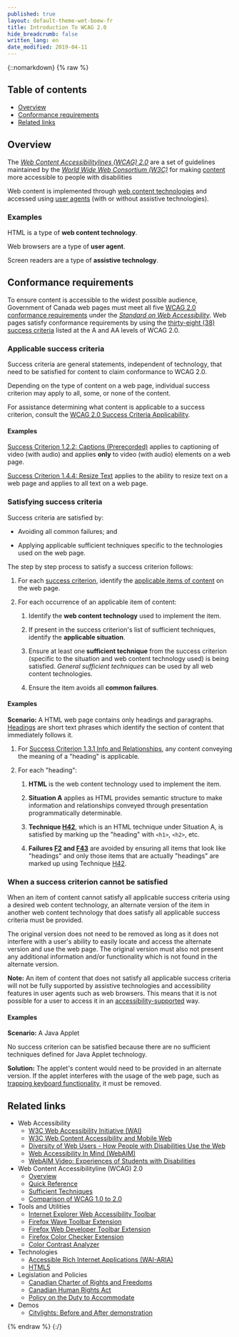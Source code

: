 ```yaml
---
published: true
layout: default-theme-wet-boew-fr
title: Introduction To WCAG 2.0
hide_breadcrumb: false
written_lang: en
date_modified: 2019-04-11
---
```

{::nomarkdown}
{% raw %}
<div class="row">
	<nav role="navigation" class="col-md-8">
		<div class="panel panel-default">
			<div class="panel-heading">
				<h2 class="panel-title">Table of contents</h2>
			</div>
			<ul class="mrgn-tp-md">
				<li><a href="#ov">Overview</a></li>
				<li><a href="#cfrm">Conformance requirements</a></li>
				<li><a href="#links">Related links</a></li>
			</ul>
		</div>
	</nav>
</div>
<h2 id="ov" class="page-header">Overview</h2>
<div class="row">
	<div class="col-md-6">
		<p>The <a href="http://www.w3.org/TR/WCAG20/" rel="external"><em>Web Content Accessibilitylines (WCAG) 2.0</em></a> are a set of guidelines maintained by the <a href="http://www.w3.org" rel="external"><em>World Wide Web Consortium (W3C)</em></a> for making <a href="http://www.w3.org/TR/WCAG20/#contentdef" rel="external">content</a> more accessible to people with disabilities</p>
		<p>Web content is implemented through <a href="http://www.tbs-sct.gc.ca/pol/doc-eng.aspx?id=23601&amp;section=text#technology" rel="external">web content technologies</a> and accessed using <a href="http://www.w3.org/TR/WCAG20/#useragentdef" rel="external">user agents</a> (with or without assistive technologies). </p>
	</div>
	<div class="col-md-6">
		<div class="alert alert-info">
			<h3 class="mrgn-tp-0 h4">Examples</h3>
			<p>HTML is a type of <strong>web content technology</strong>.</p>
			<p>Web browsers are a type of <strong>user agent</strong>.</p>
			<p>Screen readers are a type of <strong>assistive technology</strong>.</p>
		</div>
	</div>
</div>
<h2 id="cfrm" class="page-header">Conformance requirements</h2>
<p>To ensure content is accessible to the widest possible audience, Government of Canada web pages must meet all five <a href="http://www.w3.org/TR/WCAG20/#conformance-reqs" rel="external">WCAG 2.0 conformance requirements</a> under the <em><a href="http://www.tbs-sct.gc.ca/pol/doc-eng.aspx?id=23601&amp;section=text#sec6.1" rel="external">Standard on Web Accessibility</a></em>. Web pages satisfy conformance requirements by using the <a href="http://wet-boew.github.io/wet-boew/demos/wamethod/wamethod-AA-en.html">thirty-eight (38) success criteria</a> listed at the A and AA levels of WCAG 2.0.</p>
<div class="row">
	<div class="col-md-6">
		<h3>Applicable success criteria</h3>
		<p>Success criteria are general statements, independent of technology, that need to be satisfied for content to claim conformance to WCAG 2.0.</p>
		<p>Depending on the type of content on a web page, individual success criterion may apply to all, some, or none of the content.</p>
		<div class="alert alert-warning">
			<p>For assistance determining what content is applicable to a success criterion, consult the <a href="applicability-en.html">WCAG 2.0 Success Criteria Applicability</a>.</p>
		</div>
	</div>
	<div class="col-md-6">
		<div class="alert alert-info">
			<h4>Examples</h4>
			<p><a href="http://www.w3.org/TR/UNDERSTANDING-WCAG20/media-equiv-captions.html" rel="external">Success Criterion 1.2.2: Captions (Prerecorded)</a> applies to captioning of video (with audio) and applies <strong>only</strong> to video (with audio) elements on a web page.</p>
			<p><a href="http://www.w3.org/TR/UNDERSTANDING-WCAG20/visual-audio-contrast-scale.html" rel="external">Success Criterion 1.4.4: Resize Text</a> applies to the ability to resize text on a web page and applies to all text on a web page.</p>
		</div>
	</div>
</div>
<div class="row">
	<div class="col-md-6">
		<h3>Satisfying success criteria</h3>
		<p>Success criteria are satisfied by:</p>
		<ul>
			<li>
				<p>Avoiding all common failures; and</p>
			</li>
			<li>
				<p>Applying applicable sufficient techniques specific to the technologies used on the web page.</p>
			</li>
		</ul>
		<p>The step by step process to satisfy a success criterion follows:</p>
		<ol>
			<li>
				<p>For each <a href="http://wet-boew.github.io/wet-boew/demos/wamethod/wamethod-AA-en.html" rel="external">success criterion</a>, identify the <a href="applicability-en.html">applicable items of content</a> on the web page.</p>
			</li>
			<li>
				<p>For each occurrence of an applicable item of content:</p>
				<ol>
					<li>
						<p>Identify the <strong>web content technology</strong> used to implement the item.</p>
					</li>
					<li>
						<p>If present in the success criterion's list of sufficient techniques, identify the <strong>applicable situation</strong>.</p>
					</li>
					<li>
						<p>Ensure at least one<strong> sufficient technique</strong> from the success criterion (specific to the situation and web content technology used) is being satisfied. <em>General sufficient techniques</em> can be used by all web content technologies.</p>
					</li>
					<li>
						<p>Ensure the item avoids all <strong>common failures</strong>.</p>
					</li>
				</ol>
			</li>
		</ol>
	</div>
	<div class="col-md-6">
		<div class="alert alert-info">
			<h4>Examples</h4>
			<p><strong>Scenario:</strong> A HTML web page contains only headings and paragraphs. <a href="headings-en.html">Headings</a> are short text phrases which identify the section of content that immediately follows it.</p>
			<ol>
				<li>
					<p>For <a href="http://www.w3.org/TR/UNDERSTANDING-WCAG20/content-structure-separation-programmatic.html" rel="external">Success Criterion 1.3.1 Info and Relationships</a>, any content conveying the meaning of a "heading" is applicable.</p>
				</li>
				<li>
					<p>For each "heading":</p>
					<ol>
						<li>
							<p><strong>HTML</strong> is the web content technology used to implement the item.</p>
						</li>
						<li>
							<p><strong>Situation A</strong> applies as HTML provides semantic structure to make information and relationships conveyed through presentation programmatically determinable.</p>
						</li>
						<li>
							<p><strong>Technique <a href="http://www.w3.org/TR/2012/NOTE-WCAG20-TECHS-20120103/H42" rel="external">H42</a></strong>, which is an HTML technique under Situation A, is satisfied by marking up the "heading" with <code>&lt;h1&gt;</code>, <code>&lt;h2&gt;</code>, etc.</p>
						</li>
						<li>
							<p><strong>Failures <a href="http://www.w3.org/TR/2012/NOTE-WCAG20-TECHS-20120103/F2" rel="external">F2</a> and <a href="http://www.w3.org/TR/2012/NOTE-WCAG20-TECHS-20120103/F43" rel="external">F43</a></strong> are avoided by ensuring all items that look like "headings" and only those items that are actually "headings" are marked up using Technique <a href="http://www.w3.org/TR/2012/NOTE-WCAG20-TECHS-20120103/H42" rel="external">H42</a>.</p>
						</li>
					</ol>
				</li>
			</ol>
		</div>
	</div>
</div>
<div class="row">
	<div class="col-md-6">
		<h3>When a success criterion cannot be satisfied</h3>
		<p>When an item of content cannot satisfy all applicable success criteria using a desired web content technology, an alternate version of the item in another web content technology that does satisfy all applicable success criteria must be provided.</p>
		<p>The original version does not need to be removed as long as it does not interfere with a user's ability to easily locate and access the alternate version and use the web page. The original version must also not present any additional information and/or functionality which is not found in the alternate version.</p>
		<div class="alert alert-danger">
			<p><strong>Note:</strong> An item of content that does not satisfy all applicable success criteria will not be fully supported by assistive technologies and accessibility features in user agents such as web browsers. This means that it is not possible for a user to access it in an <a href="http://www.w3.org/TR/WCAG20/#accessibility-supporteddef" rel="external">accessibility-supported</a> way.</p>
		</div>
	</div>
	<div class="col-md-6">
		<div class="alert alert-info">
			<h4>Examples</h4>
			<p><strong>Scenario:</strong> A Java Applet</p>
			<p>No success criterion can be satisfied because there are no sufficient techniques defined for Java Applet technology.</p>
			<p><strong>Solution:</strong> The applet's content would need to be provided in an alternate version. If the applet interferes with the usage of the web page, such as <a href="http://www.w3.org/TR/UNDERSTANDING-WCAG20/keyboard-operation-trapping.html" rel="external">trapping keyboard functionality</a>, it must be removed.</p>
		</div>
	</div>
</div>
<h2 id="links" class="page-header">Related links</h2>
<ul class="list-unstyled">
	<li>Web Accessibility
		<ul>
			<li><a href="http://www.w3.org/WAI/" rel="external">W3C Web Accessibility Initiative (WAI)</a></li>
			<li><a href="http://www.w3.org/WAI/mobile/" rel="external">W3C Web Content Accessibility and Mobile Web</a></li>
			<li><a href="http://www.w3.org/WAI/intro/people-use-web/diversity" rel="external">Diversity of Web Users - How People with Disabilities Use the Web</a></li>
			<li><a href="http://webaim.org/" rel="external">Web Accessibility In Mind (WebAIM)</a></li>
			<li><a href="http://webaim.org/intro/" rel="external">WebAIM Video: Experiences of Students with Disabilities</a></li>
		</ul>
	</li>
	<li>Web Content Accessibilityline (WCAG) 2.0
		<ul>
			<li><a href="http://www.w3.org/TR/WCAG20/" rel="external">Overview</a></li>
			<li><a href="http://www.w3.org/WAI/WCAG20/quickref/" rel="external">Quick Reference</a></li>
			<li><a href="http://www.w3.org/TR/WCAG20-TECHS/intro.html" rel="external">Sufficient Techniques</a></li>
			<li><a href="http://www.w3.org/WAI/WCAG20/from10/comparison/" rel="external">Comparison of WCAG 1.0 to 2.0</a></li>
		</ul>
	</li>
	<li>Tools and Utilities
		<ul>
			<li><a href="http://www.paciellogroup.com/resources/wat-ie-about.html" rel="external">Internet Explorer Web Accessibility Toolbar</a></li>
			<li><a href="http://wave.webaim.org/" rel="external">Firefox Wave Toolbar Extension</a></li>
			<li><a href="https://addons.mozilla.org/en-US/firefox/addon/web-developer/" rel="external">Firefox Web Developer Toolbar Extension</a></li>
			<li><a href="https://addons.mozilla.org/en-us/firefox/addon/wcag-contrast-checker/" rel="external">Firefox Color Checker Extension</a></li>
			<li><a href="http://www.paciellogroup.com/resources/contrast-analyser.html" rel="external">Color Contrast Analyzer</a></li>
		</ul>
	</li>
	<li>Technologies
		<ul>
			<li><a href="http://www.w3.org/WAI/intro/aria" rel="external">Accessible Rich Internet Applications (WAI-ARIA)</a></li>
			<li><a href="http://www.w3.org/TR/html5/" rel="external">HTML5</a></li>
		</ul>
	</li>
	<li>Legislation and Policies
		<ul>
			<li><a href="http://laws.justice.gc.ca/eng/charter/page-1.html#anchorbo-ga:l_I-gb:s_15" rel="external">Canadian Charter of Rights and Freedoms</a></li>
			<li><a href="http://laws-lois.justice.gc.ca/eng/acts/H-6/page-1.html#h-3" rel="external">Canadian Human Rights Act</a></li>
			<li><a href="http://www.tbs-sct.gc.ca/pol/doc-eng.aspx?id=12541&amp;section=text#cha7" rel="external">Policy on the Duty to Accommodate</a></li>
		</ul>
	</li>
	<li>Demos
		<ul>
			<li><a href="http://www.w3.org/WAI/demos/bad/draft/2009/after/home/" rel="external">Citylights: Before and After demonstration</a></li>
		</ul>
	</li>
</ul>
{% endraw %}
{:/}
